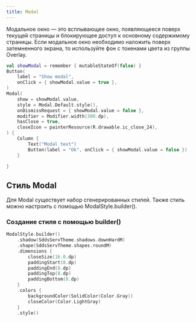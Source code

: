 ```yaml
---
title: Modal
--- 
```


Модальное окно — это всплывающее окно, появляющееся поверх текущей страницы и блокирующее доступ к основному содержимому страницы. 
Если модальное окно необходимо наложить поверх затемненного экрана, то используйте фон с токенами цвета из группы Overlay.

```kotlin
val showModal = remember { mutableStateOf(false) }
Button(
    label = "Show modal",
    onClick = { showModal.value = true },
)
Modal(
    show = showModal.value,
    style = Modal.Default.style(),
    onDismissRequest = { showModal.value = false },
    modifier = Modifier.width(300.dp),
    hasClose = true,
    closeIcon = painterResource(R.drawable.ic_close_24),
) {
    Column {
        Text("Modal text")
        Button(label = "Ok", onClick = { showModal.value = false })
    }
    
}
```

## Стиль Modal

Для Modal существует набор сгенерированных стилей. Также стиль можно настроить с помощью ModalStyle.builder().

### Создание стиля с помощью builder()

```kotlin
ModalStyle.builder()
    .shadow(SddsServTheme.shadows.downHardM)
    .shape(SddsServTheme.shapes.roundM)
    .dimensions {
        closeSize(16.0.dp)
        paddingStart(8.dp)
        paddingEnd(8.dp)
        paddingTop(8.dp)
        paddingBottom(8.dp)
    }
    .colors {
        backgroundColor(SolidColor(Color.Gray))
        closeColor(Color.LightGray)
    }
    .style()
```

